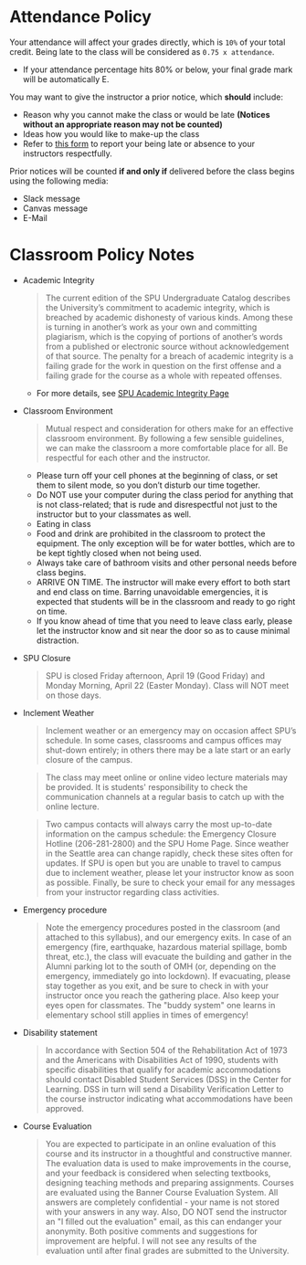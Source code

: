 # Attendance Policy

Your attendance will affect your grades directly, which is `10%` of your total credit. Being late to the class will be considered as `0.75 x attendance`.

* If your attendance percentage hits 80% or below, your final grade mark will be automatically E.

You may want to give the instructor a prior notice, which **should** include:

* Reason why you cannot make the class or would be late **(Notices without an appropriate reason may not be counted)**
* Ideas how you would like to make-up the class
* Refer to [this form](https://spu.edu/depts/healthservices/documents/MedicalExcuseNotesPolicy.pdf) to report your being late or absence to your instructors respectfully.

Prior notices will be counted **if and only if** delivered before the class begins using the following media:

* Slack message
* Canvas message
* E-Mail

# Classroom Policy Notes

* Academic Integrity

    > The current edition of the SPU Undergraduate Catalog describes the University’s commitment to academic integrity, which is breached by academic dishonesty of various kinds. Among these is turning in another’s work as your own and committing plagiarism, which is the copying of portions of another’s words from a published or electronic source without acknowledgement of that source. The penalty for a breach of academic integrity is a failing grade for the work in question on the first offense and a failing grade for the course as a whole with repeated offenses. 

    * For more details, see [SPU Academic Integrity Page](https://spu.edu/catalog/undergraduate/20189/academic-policies-procedures/integrity)

* Classroom Environment

    > Mutual respect and consideration for others make for an effective classroom environment.  By following a few sensible guidelines, we can make the classroom a more comfortable place for all. Be respectful for each other and the instructor.
   
    * Please turn off your cell phones at the beginning of class, or set them to silent mode, so you don’t disturb our time together. 
    * Do NOT use your computer during the class period for anything that is not class-related; that is rude and disrespectful not just to the instructor but to your classmates as well.
    * Eating in class
    * Food and drink are prohibited in the classroom to protect the equipment. The only exception will be for water bottles, which are to be kept tightly closed when not being used.
    * Always take care of bathroom visits and other personal needs before class begins.  
    * ARRIVE ON TIME.  The instructor will make every effort to both start and end class on time.  Barring unavoidable emergencies, it is expected that students will be in the classroom and ready to go right on time.
    * If you know ahead of time that you need to leave class early, please let the instructor know and sit near the door so as to cause minimal distraction.


* SPU Closure

    > SPU is closed Friday afternoon, April 19 (Good Friday) and Monday Morning, April 22 (Easter Monday). Class will NOT meet on those days.

* Inclement Weather

    > Inclement weather or an emergency may on occasion affect SPU’s schedule. In some cases, classrooms and campus offices may shut-down entirely; in others there may be a late start or an early closure of the campus.  
    
    > The class may meet online or online video lecture materials may be provided. It is students' responsibility to check the communication channels at a regular basis to catch up with the online lecture.

    > Two campus contacts will always carry the most up-to-date information on the campus schedule: the Emergency Closure Hotline (206-281-2800) and the SPU Home Page.  Since weather in the Seattle area can change rapidly, check these sites often for updates.  If SPU is open but you are unable to travel to campus due to inclement weather, please let your instructor know as soon as possible. Finally, be sure to check your email for any messages from your instructor regarding class activities.

* Emergency procedure

    > Note the emergency procedures posted in the classroom (and attached to this syllabus), and our emergency exits. In case of an emergency (fire, earthquake, hazardous material spillage, bomb threat, etc.), the class will evacuate the building and gather in the Alumni parking lot to the south of OMH (or, depending on the emergency, immediately go into lockdown). If evacuating, please stay together as you exit, and be sure to check in with your instructor once you reach the gathering place.  Also keep your eyes open for classmates.  The "buddy system" one learns in elementary school still applies in times of emergency!

* Disability statement

    > In accordance with Section 504 of the Rehabilitation Act of 1973 and the Americans with Disabilities Act of 1990, students with specific disabilities that qualify for academic accommodations should contact Disabled Student Services (DSS) in the Center for Learning. DSS in turn will send a Disability Verification Letter to the course instructor indicating what accommodations have been approved. 

* Course Evaluation

    > You are expected to participate in an online evaluation of this course and its instructor in a thoughtful and constructive manner. The evaluation data is used to make improvements in the course, and your feedback is considered when selecting textbooks, designing teaching methods and preparing assignments. Courses are evaluated using the Banner Course Evaluation System. All answers are completely confidential - your name is not stored with your answers in any way.  Also, DO NOT send the instructor an "I filled out the evaluation" email, as this can endanger your anonymity.  Both positive comments and suggestions for improvement are helpful.  I will not see any results of the evaluation until after final grades are submitted to the University.
